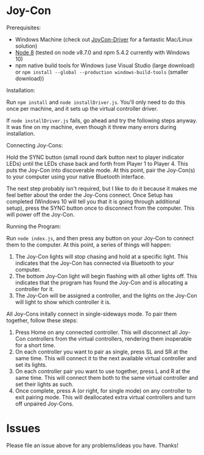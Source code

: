 Joy-Con
=====

Prerequisites:

*  Windows Machine (check out [JoyCon-Driver](https://github.com/mfosse/JoyCon-Driver) for a fantastic Mac/Linux solution)
*  [Node 8](nodejs.org) (tested on node v8.7.0 and npm 5.4.2 currently with Windows 10)
*  npm native build tools for Windows (use Visual Studio (large download) or `npm install --global --production windows-build-tools` (smaller download))

Installation:

Run `npm install` and `node installDriver.js`. You'll only need to do this once per machine, and it sets up the virtual controller driver.

If `node installDriver.js` fails, go ahead and try the following steps anyway. It was fine on my machine, even though it threw many errors during installation.

Connecting Joy-Cons:

Hold the SYNC button (small round dark button next to player indicator LEDs) until the LEDs chase back and forth from Player 1 to Player 4. This puts the Joy-Con into discoverable mode. At this point, pair the Joy-Con(s) to your computer using your native Bluetooth interface.

The next step probably isn't required, but I like to do it because it makes me feel better about the order the Joy-Cons connect. Once Setup has completed (Windows 10 will tell you that it is going through additional setup), press the SYNC button once to disconnect from the computer. This will power off the Joy-Con.

Running the Program:

Run `node index.js`, and then press any button on your Joy-Con to connect them to the computer. At this point, a series of things will happen:

1. The Joy-Con lights will stop chasing and hold at a specific light. This indicates that the Joy-Con has connected via Bluetooth to your computer.
2. The bottom Joy-Con light will begin flashing with all other lights off. This indicates that the program has found the Joy-Con and is allocating a controller for it.
3. The Joy-Con will be assigned a controller, and the lights on the Joy-Con will light to show which controller it is.

All Joy-Cons initally connect in single-sideways mode. To pair them together, follow these steps:

1. Press Home on any connected controller. This will disconnect all Joy-Con controllers from the virtual controllers, rendering them inoperable for a short time.
2. On each controller you want to pair as single, press SL and SR at the same time. This will connect it to the next available virtual controller and set its lights.
3. On each controller pair you want to use together, press L and R at the same time. This will connect them both to the same virtual controller and set their lights as such.
4. Once complete, press A (or right, for single mode) on any controller to exit pairing mode. This will deallocated extra virtual controllers and turn off unpaired Joy-Cons.

Issues
=====

Please file an issue above for any problems/ideas you have. Thanks!